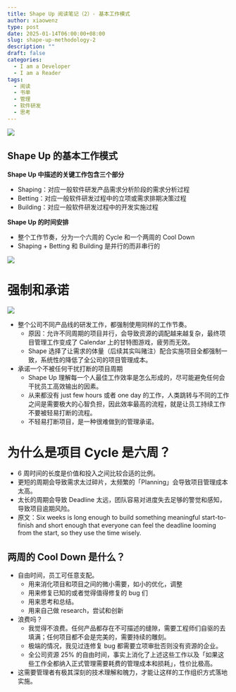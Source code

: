 ```yaml
---
title: Shape Up 阅读笔记（2）- 基本工作模式
author: xiaowenz
type: post
date: 2025-01-14T06:00:00+08:00
slug: shape-up-methodology-2
description: ""
draft: false
categories:
  - I am a Developer
  - I am a Reader
tags:
  - 阅读
  - 书单
  - 管理
  - 软件研发
  - 思考
---
```


![](https://cdn.sa.net/2025/01/15/1sz6KO2tr4ETYog.png)

## Shape Up 的基本工作模式

**Shape Up 中描述的关键工作包含三个部分**

- Shaping：对应一般软件研发产品需求分析阶段的需求分析过程
- Betting：对应一般软件研发过程中的立项或需求排期决策过程
- Building：对应一般软件研发过程中的开发实施过程

**Shape Up 的时间安排**

- 整个工作节奏，分为一个六周的 Cycle 和一个两周的 Cool Down
- Shaping + Betting 和 Building 是并行的而非串行的

![](https://cdn.sa.net/2025/01/14/xnXVp9H1Em7Si4R.png)

# 强制和承诺

![](https://cdn.sa.net/2025/01/14/1MZrWwXbD2OzHax.png)

- 整个公司不同产品线的研发工作，都强制使用同样的工作节奏。
   - 原因：允许不同周期的项目并行，会导致资源的调配越来越复杂，最终项目管理工作变成了 Calendar 上的甘特图游戏，疲劳而无效。
   - Shape 选择了让需求的体量（后续其实叫赌注）配合实施项目全都强制一致，系统性的降低了全公司的项目管理成本。
- 承诺一个不被任何干扰打断的项目周期
   - Shape Up 理解每一个人最佳工作效率是怎么形成的，尽可能避免任何会干扰员工高效输出的因素。
   - 从来都没有 just few hours 或者 one day 的工作，人类跳转与不同的工作之间是需要极大的心智负担，因此效率最高的流程，就是让员工持续工作不要被轻易打断的流程。
   - 不轻易打断项目，是一种很难做到的管理承诺。


# 为什么是项目 Cycle 是六周？

- 6 周时间的长度是价值和投入之间比较合适的比例。
- 更短的周期会导致需求太过碎片，太频繁的「Planning」会导致项目管理成本太高。
- 太长的周期会导致 Deadline 太远，团队容易对进度失去足够的警觉和感知，导致项目逾期风险。
- 原文：Six weeks is long enough to build something meaningful start-to-finish and short enough that everyone can feel the deadline looming from the start, so they use the time wisely. 

## 两周的 Cool Down 是什么？

- 自由时间，员工可任意支配。
   - 用来消化项目和项目之间的微小需要，如小的优化，调整
   - 用来修复已知的或者觉得值得修复的 bug 们
   - 用来思考和总结。
   - 用来自己做 research，尝试和创新
- 浪费吗？
   - 我觉得不浪费。任何产品都存在不可描述的缝隙，需要工程师们自驱的去填满；任何项目都不会是完美的，需要持续的雕刻。
   - 极端的情况，我见过连修复 bug 都需要立项审批否则没有资源的企业。
   - 全公司资源 25% 的自由时间，事实上消化了上述这些工作以及「如果这些工作全都纳入正式管理需要耗费的管理成本和损耗」，性价比极高。
- 这需要管理者有极其深刻的技术理解和魄力，才能让这样的工作组织方式落地实施。

